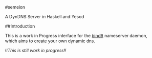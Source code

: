 #semeion

A DynDNS Server in Haskell and Yesod

##Introduction

This is a work in Progress interface for the [bind9](http://www.isc.org/downloads/bind/) nameserver daemon, which aims to create your own dynamic dns.

*!!This is still work in progress!!*
